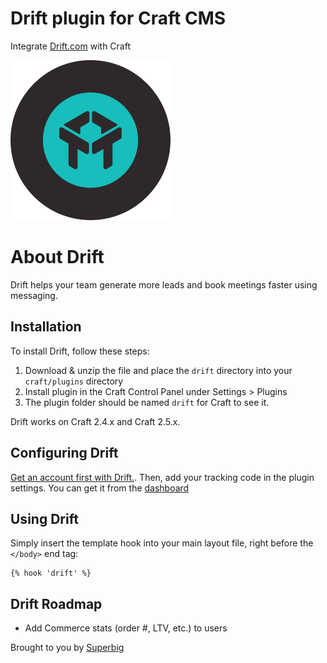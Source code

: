 # Drift plugin for Craft CMS

Integrate [Drift.com](https://drift.com) with Craft

![Screenshot](resources/icon.png)

# About Drift

Drift helps your team generate more leads and book meetings faster using messaging.

## Installation

To install Drift, follow these steps:

1. Download & unzip the file and place the `drift` directory into your `craft/plugins` directory
2. Install plugin in the Craft Control Panel under Settings > Plugins
3. The plugin folder should be named `drift` for Craft to see it.

Drift works on Craft 2.4.x and Craft 2.5.x.

## Configuring Drift

[Get an account first with Drift.](https://drift.com/).
Then, add your tracking code in the plugin settings. You can get it from the [dashboard](https://app.drift.com/)

## Using Drift

Simply insert the template hook into your main layout file, right before the `</body>` end tag:

```twig
{% hook 'drift' %}
```

## Drift Roadmap

- Add Commerce stats (order #, LTV, etc.) to users

Brought to you by [Superbig](https://superbig.co)
